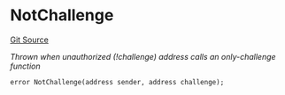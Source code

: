 # NotChallenge
[Git Source](https://github.com/SpecularL2/specular/blob/559c78f8b09496c7f5c8f6e0b0262bee5e41d9a4/src/libraries/Errors.sol)

*Thrown when unauthorized (!challenge) address calls an only-challenge function*


```solidity
error NotChallenge(address sender, address challenge);
```

